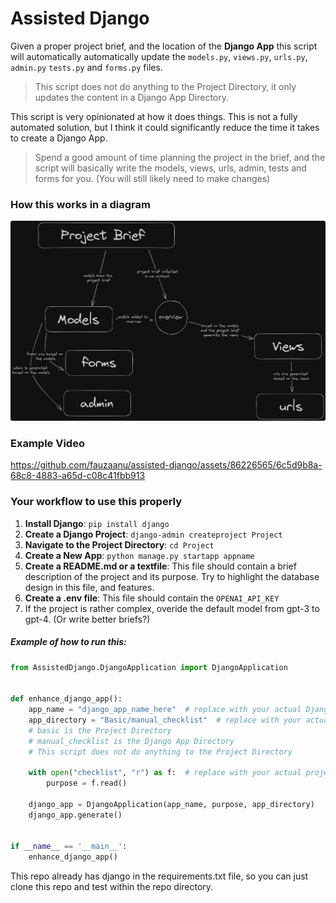 # Assisted Django

Given a proper project brief, and the location of the **Django App** this script will automatically automatically update
the `models.py`, `views.py`, `urls.py`, `admin.py` `tests.py` and `forms.py` files.

> This script does not do anything to the Project Directory, it only updates the content in a Django App Directory.

This script is very opinionated at how it does things. This is not a fully automated solution, but I think it could
significantly reduce the time it takes to create a Django App.

> Spend a good amount of time planning the project in the brief, and the script will basically write the models, views,
> urls, admin, tests and forms for you. (You will still likely need to make changes)

### How this works in a diagram

![](.README_images/d14736be.png)

### Example Video

https://github.com/fauzaanu/assisted-django/assets/86226565/6c5d9b8a-68c8-4883-a65d-c08c41fbb913


### Your workflow to use this properly

1. **Install Django**: `pip install django`
2. **Create a Django Project**: `django-admin createproject Project`
3. **Navigate to the Project Directory**: `cd Project`
4. **Create a New App**: `python manage.py startapp appname`
5. **Create a README.md or a textfile**: This file should contain a brief description of the project and its purpose.
   Try to highlight the database design in this file, and features.
6. **Create a .env file**: This file should contain the `OPENAI_API_KEY`
7. If the project is rather complex, overide the default model from gpt-3 to gpt-4. (Or write better briefs?)

##### Example of how to run this:

```python
from AssistedDjango.DjangoApplication import DjangoApplication


def enhance_django_app():
    app_name = "django_app_name_here"  # replace with your actual Django app name
    app_directory = "Basic/manual_checklist"  # replace with your actual Django app directory
    # basic is the Project Directory
    # manual_checklist is the Django App Directory
    # This script does not do anything to the Project Directory

    with open("checklist", "r") as f:  # replace with your actual project brief
        purpose = f.read()

    django_app = DjangoApplication(app_name, purpose, app_directory)
    django_app.generate()


if __name__ == '__main__':
    enhance_django_app()
```

This repo already has django in the requirements.txt file, so you can just clone this repo and test within the repo
directory.
